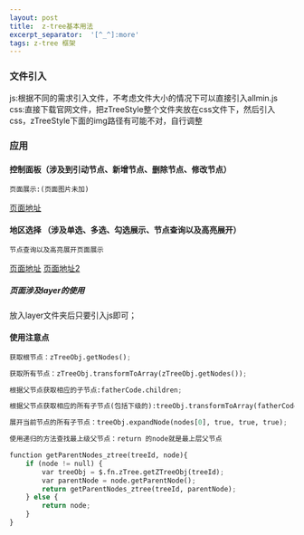 ```yaml
---
layout: post
title:  z-tree基本用法
excerpt_separator:  '[^_^]:more'
tags: z-tree 框架
---
```



### 文件引入
js:根据不同的需求引入文件，不考虑文件大小的情况下可以直接引入allmin.js
css:直接下载官网文件，把zTreeStyle整个文件夹放在css文件下，然后引入css，zTreeStyle下面的img路径有可能不对，自行调整
### 应用
#### 控制面板（涉及到引动节点、新增节点、删除节点、修改节点）

``` python
页面展示:(页面图片未加)
```
[^_^]:more

<a href="https://fengye12.github.io/menuControl.html">页面地址</a>
#### 地区选择 （涉及单选、多选、勾选展示、节点查询以及高亮展开）
``` python
节点查询以及高亮展开页面展示
```
<a href="http://fengye12.github.io/zTree_v3-master/demo/cn/excheck/hhhhh.html">页面地址</a>
<a href="http://fengye12.github.io/zTree_v3-master/demo/cn/excheck/kkk.html">页面地址2</a>

##### 页面涉及layer的使用
放入layer文件夹后只要引入js即可；
#### 使用注意点
``` python
获取根节点：zTreeObj.getNodes();
```
``` python
获取所有节点：zTreeObj.transformToArray(zTreeObj.getNodes());
```
``` python
根据父节点获取相应的子节点:fatherCode.children;
```
``` python
根据父节点获取相应的所有子节点(包括下级的):treeObj.transformToArray(fatherCode.children);
```
``` python
展开当前节点的所有子节点：treeObj.expandNode(nodes[0], true, true, true);
```
``` python
使用递归的方法查找最上级父节点：return 的node就是最上层父节点
```
``` python
function getParentNodes_ztree(treeId, node){
    if (node != null) {
        var treeObj = $.fn.zTree.getZTreeObj(treeId);
        var parentNode = node.getParentNode();
        return getParentNodes_ztree(treeId, parentNode);
    } else {
        return node;
    }
}
```
